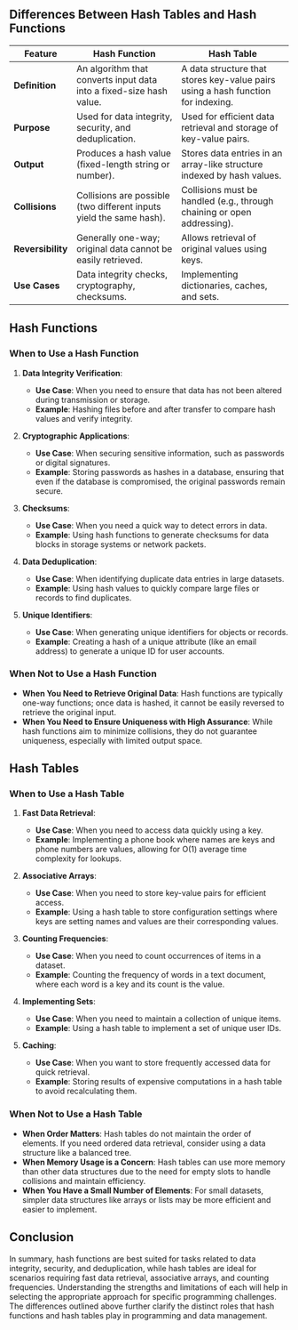 ## Differences Between Hash Tables and Hash Functions

| Feature              | Hash Function                                   | Hash Table                                       |
|----------------------|------------------------------------------------|-------------------------------------------------|
| **Definition**       | An algorithm that converts input data into a fixed-size hash value. | A data structure that stores key-value pairs using a hash function for indexing. |
| **Purpose**          | Used for data integrity, security, and deduplication. | Used for efficient data retrieval and storage of key-value pairs. |
| **Output**           | Produces a hash value (fixed-length string or number). | Stores data entries in an array-like structure indexed by hash values. |
| **Collisions**       | Collisions are possible (two different inputs yield the same hash). | Collisions must be handled (e.g., through chaining or open addressing). |
| **Reversibility**    | Generally one-way; original data cannot be easily retrieved. | Allows retrieval of original values using keys. |
| **Use Cases**        | Data integrity checks, cryptography, checksums. | Implementing dictionaries, caches, and sets. |


## Hash Functions

### When to Use a Hash Function
1. **Data Integrity Verification**:
   - **Use Case**: When you need to ensure that data has not been altered during transmission or storage.
   - **Example**: Hashing files before and after transfer to compare hash values and verify integrity.

2. **Cryptographic Applications**:
   - **Use Case**: When securing sensitive information, such as passwords or digital signatures.
   - **Example**: Storing passwords as hashes in a database, ensuring that even if the database is compromised, the original passwords remain secure.

3. **Checksums**:
   - **Use Case**: When you need a quick way to detect errors in data.
   - **Example**: Using hash functions to generate checksums for data blocks in storage systems or network packets.

4. **Data Deduplication**:
   - **Use Case**: When identifying duplicate data entries in large datasets.
   - **Example**: Using hash values to quickly compare large files or records to find duplicates.

5. **Unique Identifiers**:
   - **Use Case**: When generating unique identifiers for objects or records.
   - **Example**: Creating a hash of a unique attribute (like an email address) to generate a unique ID for user accounts.

### When Not to Use a Hash Function
- **When You Need to Retrieve Original Data**: Hash functions are typically one-way functions; once data is hashed, it cannot be easily reversed to retrieve the original input.
- **When You Need to Ensure Uniqueness with High Assurance**: While hash functions aim to minimize collisions, they do not guarantee uniqueness, especially with limited output space.

## Hash Tables

### When to Use a Hash Table
1. **Fast Data Retrieval**:
   - **Use Case**: When you need to access data quickly using a key.
   - **Example**: Implementing a phone book where names are keys and phone numbers are values, allowing for O(1) average time complexity for lookups.

2. **Associative Arrays**:
   - **Use Case**: When you need to store key-value pairs for efficient access.
   - **Example**: Using a hash table to store configuration settings where keys are setting names and values are their corresponding values.

3. **Counting Frequencies**:
   - **Use Case**: When you need to count occurrences of items in a dataset.
   - **Example**: Counting the frequency of words in a text document, where each word is a key and its count is the value.

4. **Implementing Sets**:
   - **Use Case**: When you need to maintain a collection of unique items.
   - **Example**: Using a hash table to implement a set of unique user IDs.

5. **Caching**:
   - **Use Case**: When you want to store frequently accessed data for quick retrieval.
   - **Example**: Storing results of expensive computations in a hash table to avoid recalculating them.

### When Not to Use a Hash Table
- **When Order Matters**: Hash tables do not maintain the order of elements. If you need ordered data retrieval, consider using a data structure like a balanced tree.
- **When Memory Usage is a Concern**: Hash tables can use more memory than other data structures due to the need for empty slots to handle collisions and maintain efficiency.
- **When You Have a Small Number of Elements**: For small datasets, simpler data structures like arrays or lists may be more efficient and easier to implement.


## Conclusion
In summary, hash functions are best suited for tasks related to data integrity, security, and deduplication, while hash tables are ideal for scenarios requiring fast data retrieval, associative arrays, and counting frequencies. Understanding the strengths and limitations of each will help in selecting the appropriate approach for specific programming challenges. The differences outlined above further clarify the distinct roles that hash functions and hash tables play in programming and data management.